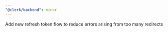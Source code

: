 ```yaml
---
"@clerk/backend": minor
---
```


Add new refresh token flow to reduce errors arising from too many redirects
